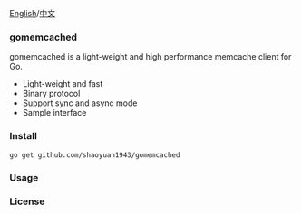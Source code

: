 [English](./README.md)/[中文](./README-zh.md)

### gomemcached
gomemcached is a light-weight and high performance memcache client for Go.
* Light-weight and fast    
* Binary protocol  
* Support sync and async mode  
* Sample interface

### Install
```go get github.com/shaoyuan1943/gomemcached```

### Usage

### License 